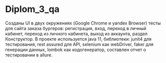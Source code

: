 # Diplom_3_qa
Cозданы UI в двух окружениях (Google Chrome и yandex Browser) тесты для сайта заказа бургеров: регистрация, вход, переход в личный кабинет, переход из личного кабинета, выход из аккаунта, раздел Конструктор.
В проекте используется java 11, библиотеки: junit4 для тестирования, rest assured для API, selenium как webDriver, faker для генерации данных, lombok как кодогенератор, составлен отчет о тестировании в allure.
